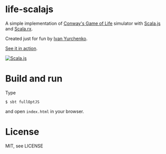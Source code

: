 # life-scalajs
A simple implementation of [Conway's Game of Life](https://en.wikipedia.org/wiki/Conway%27s_Game_of_Life) simulator with [Scala.js](http://www.scala-js.org/) and [Scala.rx](https://github.com/lihaoyi/scala.rx).

Created just for fun by [Ivan Yurchenko](https://ivanyu.me/).

[See it in action](https://ivanyu.github.io/life-scalajs).

[![Scala.js](https://www.scala-js.org/assets/badges/scalajs-0.6.8.svg)](https://www.scala-js.org)

# Build and run

Type

```
$ sbt fullOptJS
```

and open `index.html` in your browser.

# License
MIT, see LICENSE

